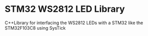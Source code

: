 # STM32 WS2812 LED Library
C++Library for interfacing the WS2812 LEDs with a STM32 like the STM32F103C8 using SysTick
